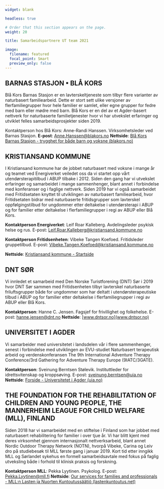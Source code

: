 ```yaml
---
widget: blank

headless: true

# Order that this section appears on the page.
weight: 20

title: Samarbeidspartnere UT team 2021

image:
  filename: featured
  focal_point: Smart
  preview_only: false
---
```


## BARNAS STASJON ▪ BLÅ KORS

Blå Kors Barnas Stasjon er en lavterskeltjeneste som tilbyr flere varianter av naturbasert familiearbeid. Dette er stort sett ulike versjoner av flerfamiliegrupper hvor hele familier er samlet, eller egne grupper for fedre med barn eller mødre med barn. Blå Kors er en del av et Agder-basert nettverk for naturbaserte familietjenester hvor vi har utvekslet erfaringer og utviklet felles samarbeidsprosjekter siden 2019.

Kontaktperson hos Blå Kors: Anne-Randi Hanssen. Virksomhetsleder ved Barnas Stasjon. 
**E-post**: <Anne.Hanssen@blakors.no>
**Nettside**: [Blå Kors Barnas Stasjon - trygghet for både barn og voksne (blakors.no)](https://www.blakors.no)


## KRISTIANSAND KOMMUNE

I Kristiansand kommune har de jobbet naturbasert med voksne i mange år og teamet ved Energiverket veiledet oss da vi startet opp vårt utendørsterapitilbud i ABUP tilbake i 2012. Siden den gang har vi utvekslet erfaringer og samarbeidet i mange sammenhenger, blant annet i forbindelse med konferanser og i faglige nettverk. Siden 2019 har vi også samarbeidet med Fritidsetaten knyttet til utviklingen av naturbasert familiearbeid, hvor Fritidsetaten bidrar med naturbaserte fritidsgrupper som lavterskel oppfølgingstilbud for ungdommer etter deltakelse i utendørsterapi i ABUP og for familier etter deltakelse i flerfamiliegrupper i regi av ABUP eller Blå Kors. 

**Kontaktperson Energiverket**: Leif Roar Kalleberg. Avdelingsleder psykisk helse og rus. E-post: <Leif.Roar.Kalleberg@kristiansand.kommune.no>

**Kontaktperson Fritidsenheten**: Vibeke Tangen Koefoed. Fritidsleder gruppetilbud. E-post: <Vibeke.Tangen.Koefoed@kristiansand.kommune.no>

**Nettside**: [Kristiansand kommune - Startside](https://www.kristiansand.kommune.no/)


## DNT SØR  

Vi innledet et samarbeid med Den Norske Turistforening (DNT) Sør i 2019 hvor DNT Sør sammen med Fritidsenheten tilbyr lavterskel naturbaserte friluftsgrupper både for ungdommer som har deltatt i utendørsterapeutiske tilbud i ABUP og for familier etter deltakelse i flerfamiliegrupper i regi av ABUP eller Blå Kors. 

**Kontaktperson**: Hanne C. Jensen. Fagsjef for frivillighet og folkehelse. E-post: <hanne.jensen@dnt.no>
**Nettside**: [www.dntsor.no](www.dntsor.no)


## UNIVERSITET I AGDER 

Vi samarbeider med universitetet i landsdelen vår i flere sammenhenger, senest i forbindelse med utviklingen av EVU-studiet Naturbasert terapeutisk arbeid og verdenskonferansen The 9th International Adventure Therapy Conference/3rd Gathering for Adventure Therapy Europe (9IATC/3GATE). 

**Kontaktperson**: Sveinung Berntsen Stølevik. Instituttleder for idrettsvitenskap og kroppsøving. E-post: <sveinung.berntsen@uia.no>
**Nettside**: [Forside - Universitetet i Agder (uia.no)](www.uia.no)


## THE FOUNDATION FOR THE REHABILITATION OF CHILDREN AND YOUNG PEOPLE, THE MANNERHEIM LEAGUE FOR CHILD WELFARE (MLL), FINLAND

Siden 2018 har vi samarbeidet med en stiftelse i Finland som har jobbet med naturbasert rehabilitering for familier i over tjue år. Vi har blitt kjent med deres virksomhet gjennom internasjonalt nettverksarbeid, blant annet Nordic Outdoor Therapy Network (NOTN), hvorpå Vibeke, Carina og Leiv dro på studiebesøk til MLL første gang i januar 2019. Kort tid etter inngikk MLL og Sørlandet sykehus en formell samarbeidsavtale med fokus på faglig utveksling både i forhold til klinisk praksis og forskning. 

**Kontaktperson MLL**: Pekka Lyytinen. Psykolog. E-post: <Pekka.Lyytinen@mll.fi>
**Nettside**: [Our services for families and professionals - MLL:n Lasten ja Nuorten Kuntoutussäätiö (lastenkuntoutus.net)](www.lastenkuntoutus.net)

